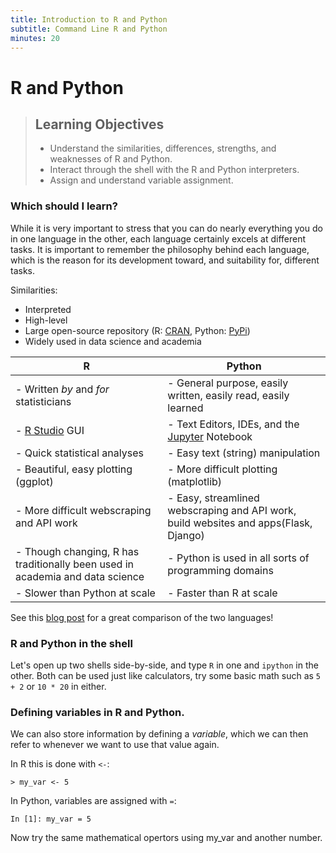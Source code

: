 ```yaml
---
title: Introduction to R and Python
subtitle: Command Line R and Python
minutes: 20
---
```


# R and Python

> ## Learning Objectives
>
> *   Understand the similarities, differences, strengths, and weaknesses of R and Python.
> *   Interact through the shell with the R and Python interpreters.
> *   Assign and understand variable assignment.

### Which should I learn?

While it is very important to stress that you can do nearly everything you do in one language in the other, each language certainly excels at different tasks. It is important to remember the philosophy behind each language, which is the reason for its development toward, and suitability for, different tasks.

Similarities:

* Interpreted
* High-level
* Large open-source repository (R: [CRAN](https://cran.r-project.org), Python: [PyPi](https://pypi.python.org/pypi))
* Widely used in data science and academia

| R  | Python  |
|---|---|
| - Written *by* and *for* statisticians  | - General purpose, easily written, easily read, easily learned  |
| - [R Studio](https://www.rstudio.com) GUI  | - Text Editors, IDEs, and the [Jupyter](http://jupyter.org) Notebook  |
| - Quick statistical analyses | - Easy text (string) manipulation |
| - Beautiful, easy plotting (ggplot) | - More difficult plotting (matplotlib) |
| - More difficult webscraping and API work | - Easy, streamlined webscraping and API work, build websites and apps(Flask, Django) |
| - Though changing, R has traditionally been used in academia and data science | - Python is used in all sorts of programming domains |
| - Slower than Python at scale | - Faster than R at scale |


See this [blog post](https://www.datacamp.com/community/tutorials/r-or-python-for-data-analysis#gs.S_vlpQU) for a great comparison of the two languages!

### R and Python in the shell

Let's open up two shells side-by-side, and type `R` in one and `ipython` in the other. Both can be used just like calculators, try some basic math such as `5 + 2` or `10 * 20` in either.

### Defining variables in R and Python.

We can also store information by defining a *variable*, which we can then refer to whenever we want to use that value again.

In R this is done with `<-`:

~~~
> my_var <- 5
~~~

In Python, variables are assigned with `=`:

~~~
In [1]: my_var = 5
~~~

Now try the same mathematical opertors using my_var and another number.

